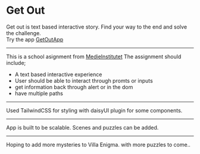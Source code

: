# Get Out

Get out is text based interactive story. Find your way to the end and solve the challenge.  
Try the app [GetOutApp](https://spaceflake.github.io/getoutapp/)  

---  
This is a school asignment from [MedieInstitutet](https://medieinstitutet.se/utbildningar/front-end-developer/)
The assignment should include;
- A text based interactive experience
- User should be able to interact through promts or inputs
- get information back through alert or in the dom
- have multiple paths
---
Used TailwindCSS for styling with daisyUI plugin for some components.  

---
App is built to be scalable. Scenes and puzzles can be added.

---
Hoping to add more mysteries to Villa Enigma.
with more puzzles to come..
